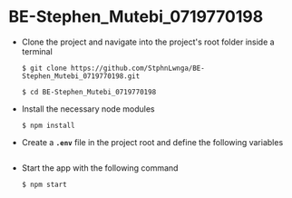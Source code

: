 # BE-Stephen_Mutebi_0719770198
- Clone the project and navigate into the project's root folder inside a terminal

    ```shell
    $ git clone https://github.com/StphnLwnga/BE-Stephen_Mutebi_0719770198.git
    ```
    ```shell
    $ cd BE-Stephen_Mutebi_0719770198
    ```

-  Install the necessary node modules

    ```shell
    $ npm install
    ```
- Create a **`.env`** file in the project root and define the following variables

    ```

    ```

- Start the app with the following command

    ```shell
    $ npm start
    ```